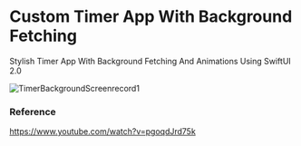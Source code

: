 # Custom Timer App With Background Fetching

Stylish Timer App With Background Fetching And Animations Using SwiftUI 2.0

![TimerBackgroundScreenrecord1](https://user-images.githubusercontent.com/3436468/108593666-0cbbba80-73b0-11eb-8aa6-686dc78e1afa.gif)

### Reference

https://www.youtube.com/watch?v=pgoqdJrd75k
